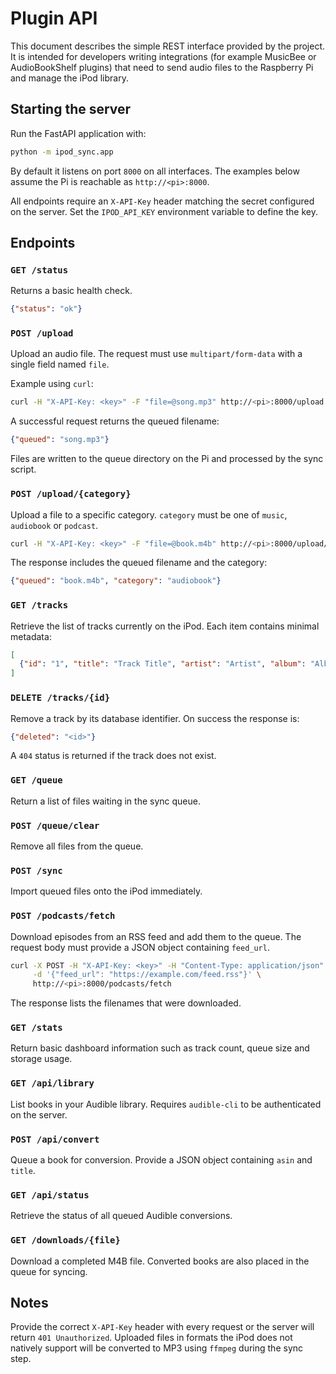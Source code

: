 # Plugin API

This document describes the simple REST interface provided by the project. It is intended for developers writing integrations (for example MusicBee or AudioBookShelf plugins) that need to send audio files to the Raspberry Pi and manage the iPod library.

## Starting the server

Run the FastAPI application with:

```bash
python -m ipod_sync.app
```

By default it listens on port `8000` on all interfaces. The examples below assume the Pi is reachable as `http://<pi>:8000`.

All endpoints require an `X-API-Key` header matching the secret configured on the server. Set the `IPOD_API_KEY` environment variable to define the key.

## Endpoints

### `GET /status`
Returns a basic health check.

```json
{"status": "ok"}
```

### `POST /upload`
Upload an audio file. The request must use `multipart/form-data` with a single field named `file`.

Example using `curl`:

```bash
curl -H "X-API-Key: <key>" -F "file=@song.mp3" http://<pi>:8000/upload
```

A successful request returns the queued filename:

```json
{"queued": "song.mp3"}
```

Files are written to the queue directory on the Pi and processed by the sync script.

### `POST /upload/{category}`
Upload a file to a specific category. `category` must be one of `music`, `audiobook` or `podcast`.

```bash
curl -H "X-API-Key: <key>" -F "file=@book.m4b" http://<pi>:8000/upload/audiobook
```

The response includes the queued filename and the category:

```json
{"queued": "book.m4b", "category": "audiobook"}
```

### `GET /tracks`
Retrieve the list of tracks currently on the iPod. Each item contains minimal metadata:

```json
[
  {"id": "1", "title": "Track Title", "artist": "Artist", "album": "Album"}
]
```

### `DELETE /tracks/{id}`
Remove a track by its database identifier. On success the response is:

```json
{"deleted": "<id>"}
```

A `404` status is returned if the track does not exist.

### `GET /queue`
Return a list of files waiting in the sync queue.

### `POST /queue/clear`
Remove all files from the queue.

### `POST /sync`
Import queued files onto the iPod immediately.

### `POST /podcasts/fetch`
Download episodes from an RSS feed and add them to the queue. The request body
must provide a JSON object containing `feed_url`.

```bash
curl -X POST -H "X-API-Key: <key>" -H "Content-Type: application/json" \
     -d '{"feed_url": "https://example.com/feed.rss"}' \
     http://<pi>:8000/podcasts/fetch
```

The response lists the filenames that were downloaded.

### `GET /stats`
Return basic dashboard information such as track count, queue size and storage usage.

### `GET /api/library`
List books in your Audible library. Requires `audible-cli` to be authenticated on the server.

### `POST /api/convert`
Queue a book for conversion. Provide a JSON object containing `asin` and `title`.

### `GET /api/status`
Retrieve the status of all queued Audible conversions.

### `GET /downloads/{file}`
Download a completed M4B file. Converted books are also placed in the queue for syncing.

## Notes

Provide the correct `X-API-Key` header with every request or the server will return `401 Unauthorized`. Uploaded files in formats the iPod does not natively support will be converted to MP3 using `ffmpeg` during the sync step.
